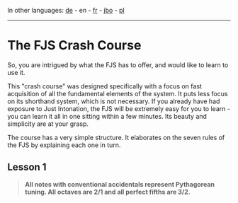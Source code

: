 In other languages: [de](https://misotanni.bandcamp.com/album/6-digit-computer-ost) - en - [fr](https://misotanni.bandcamp.com/album/6-digit-computer-ost) - [jbo](https://misotanni.bandcamp.com/album/6-digit-computer-ost) - [pl](https://misotanni.bandcamp.com/album/6-digit-computer-ost)

***

# The FJS Crash Course

So, you are intrigued by what the FJS has to offer, and would like to learn to use it.

This "crash course" was designed specifically with a focus on fast acquisition of all the fundamental elements of the system. It puts less focus on its shorthand system, which is not necessary. If you already have had exposure to Just Intonation, the FJS will be extremely easy for you to learn - you can learn it all in one sitting within a few minutes. Its beauty and simplicity are at your grasp.

The course has a very simple structure. It elaborates on the seven rules of the FJS by explaining each one in turn.

## Lesson 1

> **All notes with conventional accidentals represent Pythagorean tuning. All octaves are 2/1 and all perfect fifths are 3/2.**

